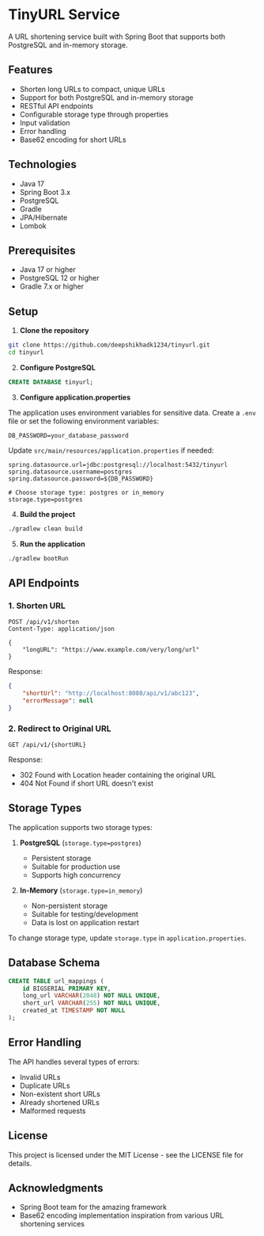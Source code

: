 # TinyURL Service

A URL shortening service built with Spring Boot that supports both PostgreSQL and in-memory storage.

## Features

- Shorten long URLs to compact, unique URLs
- Support for both PostgreSQL and in-memory storage
- RESTful API endpoints
- Configurable storage type through properties
- Input validation
- Error handling
- Base62 encoding for short URLs

## Technologies

- Java 17
- Spring Boot 3.x
- PostgreSQL
- Gradle
- JPA/Hibernate
- Lombok

## Prerequisites

- Java 17 or higher
- PostgreSQL 12 or higher
- Gradle 7.x or higher

## Setup

1. **Clone the repository**
```bash
git clone https://github.com/deepshikhadk1234/tinyurl.git
cd tinyurl
```

2. **Configure PostgreSQL**
```sql
CREATE DATABASE tinyurl;
```

3. **Configure application.properties**

The application uses environment variables for sensitive data. Create a `.env` file or set the following environment variables:
```properties
DB_PASSWORD=your_database_password
```

Update `src/main/resources/application.properties` if needed:
```properties
spring.datasource.url=jdbc:postgresql://localhost:5432/tinyurl
spring.datasource.username=postgres
spring.datasource.password=${DB_PASSWORD}

# Choose storage type: postgres or in_memory
storage.type=postgres
```

4. **Build the project**
```bash
./gradlew clean build
```

5. **Run the application**
```bash
./gradlew bootRun
```

## API Endpoints

### 1. Shorten URL
```http
POST /api/v1/shorten
Content-Type: application/json

{
    "longURL": "https://www.example.com/very/long/url"
}
```

Response:
```json
{
    "shortUrl": "http://localhost:8080/api/v1/abc123",
    "errorMessage": null
}
```

### 2. Redirect to Original URL
```http
GET /api/v1/{shortURL}
```

Response:
- 302 Found with Location header containing the original URL
- 404 Not Found if short URL doesn't exist

## Storage Types

The application supports two storage types:
1. **PostgreSQL** (`storage.type=postgres`)
   - Persistent storage
   - Suitable for production use
   - Supports high concurrency

2. **In-Memory** (`storage.type=in_memory`)
   - Non-persistent storage
   - Suitable for testing/development
   - Data is lost on application restart

To change storage type, update `storage.type` in `application.properties`.

## Database Schema

```sql
CREATE TABLE url_mappings (
    id BIGSERIAL PRIMARY KEY,
    long_url VARCHAR(2048) NOT NULL UNIQUE,
    short_url VARCHAR(255) NOT NULL UNIQUE,
    created_at TIMESTAMP NOT NULL
);
```

## Error Handling

The API handles several types of errors:
- Invalid URLs
- Duplicate URLs
- Non-existent short URLs
- Already shortened URLs
- Malformed requests

## License

This project is licensed under the MIT License - see the LICENSE file for details.

## Acknowledgments

- Spring Boot team for the amazing framework
- Base62 encoding implementation inspiration from various URL shortening services 

